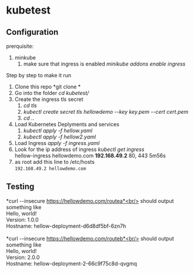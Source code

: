 # kubetest
## Configuration
prerquisite:
1. minkube
   1. make sure that ingress is enabled *minikube addons enable ingress*

Step by step to make it run
1. Clone this repo *git clone *
1. Go into the folder *cd kubetest/*
1. Create the ingress tls secret
   1. *cd tls*
   1. *kubectl create secret tls hellowdemo --key key.pem --cert cert.pem*
   1. *cd ..*
1. Load Kubernetes Deplyments and services
   1. *kubectl apply -f hellow.yaml*
   1. *kubectl apply -f hellow2.yaml*
1. Load Ingress *apply -f ingress.yaml*
1. Look for the ip address of ingress *kubectl get ingress* <br/>
   hellow-ingress   <none>   hellowdemo.com   **192.168.49.2**   80, 443   5m56s
1. as root add this line to /etc/hosts<br/>
   `192.168.49.2 hellowdemo.com`
## Testing
   *curl --insecure https://hellowdemo.com/routea*<br/>
   should output something like<br/>
   Hello, world!<br/>
Version: 1.0.0<br/>
Hostname: hellow-deployment-d6d8df5bf-6zn7h<br/><br/>
 *curl --insecure https://hellowdemo.com/routeb*<br/>
   should output something like<br/>
   Hello, world!<br/>
Version: 2.0.0<br/>
Hostname: hellow-deployment-2-66c9f75c8d-qvgmq<br/>
